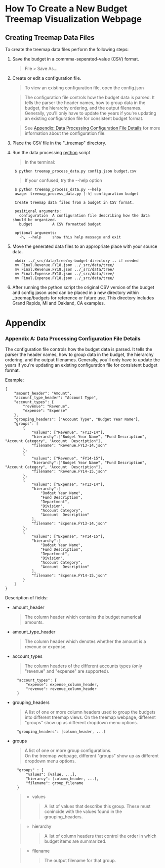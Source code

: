 How To Create a New Budget Treemap Visualization Webpage
========================================================

<a name="createdata"></a>
Creating Treemap Data Files
------------------------------

To create the treemap data files perform the following steps:

1. Save the budget in a commma-seperated-value (CSV) format.
	> File > Save As...
2. Create or edit a configuration file.
	> To view an existing configuration file, open the config.json

	> The configuration file controls how the budget data is parsed. It tells the parser the header names, how to group data in the budget, the hierarchy ordering, and the output filenames. Generally, you'll only have to update the years if you're updating an existing configuration file for consistent budget format.

	> See [Appendix: Data Processing Configuration File Details](#dataconfigappendix) for more information about the configuration file.

3. Place the CSV file in the "_treemap" directory.

4. Run the data processing [python](https://www.python.org/) script
	> In the terminal:

		$ python treemap_process_data.py config.json budget.csv

	> If your confused, try the --help option

		$ python treemap_process_data.py --help
		usage: treemap_process_data.py [-h] configuration budget

		Create treemap data files from a budget in CSV format.

		positional arguments:
		  configuration  A configuration file describing how the data should be organized.
		  budget         A CSV formatted budget

		optional arguments:
		  -h, --help     show this help message and exit
5. Move the generated data files to an appropriate place with your source data.

		mkdir ../_src/data/tree/my-budget-directory .. if needed
		mv Final.Revenue.FY18.json ../_src/data/tree/
		mv Final.Revenue.FY18.json ../_src/data/tree/
		mv Final.Expense.FY18.json ../_src/data/tree/
		mv Final.Expense.FY18.json ../_src/data/tree/

6. After running the python script the original CSV version of the budget and config.jason used can be placed in a new directory within _treemap/budgets for reference or future use. This directory includes Grand Rapids, MI and Oakland, CA examples.

Appendix
=============


<a name="dataconfigappendix"></a>
### Appendix A: Data Processing Configuration File Details
The configuration file controls how the budget data is parsed. It tells the
parser the header names, how to group data in the budget, the hierarchy
ordering, and the output filenames. Generally, you'll only have to update the
years if you're updating an existing configuration file for consistent budget format.

Example:

	{
		"amount_header": "Amount",
		"account_type_header": "Account Type",
		"account_types": {
			"revenue": "Revenue",
			"expense": "Expense"
		},
		"grouping_headers": ["Account Type", "Budget Year Name"],
		"groups": [
			{
				"values": ["Revenue", "FY13-14"],
				"hierarchy":["Budget Year Name", "Fund Description", "Account Category", "Account  Description"],
				"filename": "Revenue.FY13-14.json"
			},
			{
				"values": ["Revenue", "FY14-15"],
				"hierarchy":["Budget Year Name", "Fund Description", "Account Category", "Account  Description"],
				"filename": "Revenue.FY14-15.json"
			},
			{
				"values": ["Expense", "FY13-14"],
				"hierarchy":[
					"Budget Year Name",
					"Fund Description",
					"Department",
					"Division",
					"Account Category",
					"Account  Description"
				],
				"filename": "Expense.FY13-14.json"
			},
			{
				"values": ["Expense", "FY14-15"],
				"hierarchy":[
					"Budget Year Name",
					"Fund Description",
					"Department",
					"Division",
					"Account Category",
					"Account  Description"
				],
				"filename": "Expense.FY14-15.json"
			}
		]
	}

Description of fields:

* amount\_header
	> The column header which contains the budget numerical amounts.
* amount\_type\_header
	> The column header which denotes whether the amount is a revenue or expense.
* account\_types
	> The column headers of the different accounts types (only "revenue" and "expense" are supported).

		"account_types": {
			"expense": expense_column_header,
			"revenue": revenue_column_header
		}
* grouping\_headers
	> A list of one or more column headers used to group the budgets into different treemap views.
	> On the treemap webpage, different "groups" show up as different dropdown menu options.

		"grouping_headers": [column_header, ...]

* groups
	> A list of one or more group configurations.  
	> On the treemap webpage, different "groups" show up as different dropdown menu options.

		"groups" : {
			"values": [value, ...],
			"hierarcy": [column_header, ...],
			"filename": group_filename
		}

	> * values
	>	> A list of values that describe this group.  These must conincide with the values found in the grouping\_headers.

	> * hierarchy
	> 	> A list of column headers that control the order in which budget items are summarized.

	> * filename
	>	> The output filename for that group.
